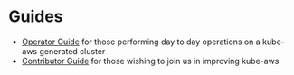 # Guides

* [Operator Guide](operator-guide.md) for those performing day to day operations on a kube-aws generated cluster
* [Contributor Guide](contributor-guide.md) for those wishing to join us in improving kube-aws
